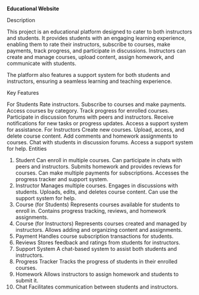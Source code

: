 **Educational Website**

Description

This project is an educational platform designed to cater to both instructors and students. It provides students with an engaging learning experience, enabling them to rate their instructors, subscribe to courses, make payments, track progress, and participate in discussions. Instructors can create and manage courses, upload content, assign homework, and communicate with students.

The platform also features a support system for both students and instructors, ensuring a seamless learning and teaching experience.

Key Features

For Students
Rate instructors.
Subscribe to courses and make payments.
Access courses by category.
Track progress for enrolled courses.
Participate in discussion forums with peers and instructors.
Receive notifications for new tasks or progress updates.
Access a support system for assistance.
For Instructors
Create new courses.
Upload, access, and delete course content.
Add comments and homework assignments to courses.
Chat with students in discussion forums.
Access a support system for help.
Entities

1. Student
Can enroll in multiple courses.
Can participate in chats with peers and instructors.
Submits homework and provides reviews for courses.
Can make multiple payments for subscriptions.
Accesses the progress tracker and support system.
2. Instructor
Manages multiple courses.
Engages in discussions with students.
Uploads, edits, and deletes course content.
Can use the support system for help.
3. Course (for Students)
Represents courses available for students to enroll in.
Contains progress tracking, reviews, and homework assignments.
4. Course (for Instructors)
Represents courses created and managed by instructors.
Allows adding and organizing content and assignments.
5. Payment
Handles course subscription transactions for students.
6. Reviews
Stores feedback and ratings from students for instructors.
7. Support System
A chat-based system to assist both students and instructors.
8. Progress Tracker
Tracks the progress of students in their enrolled courses.
9. Homework
Allows instructors to assign homework and students to submit it.
10. Chat
Facilitates communication between students and instructors.
